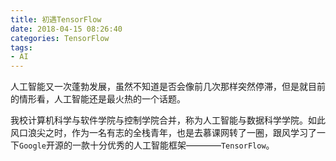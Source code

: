 ```yaml
---
title: 初遇TensorFlow
date: 2018-04-15 08:26:40
categories: TensorFlow
tags:
- AI
---
```


人工智能又一次蓬勃发展，虽然不知道是否会像前几次那样突然停滞，但是就目前的情形看，人工智能还是最火热的一个话题。

我校计算机科学与软件学院与控制学院合并，称为人工智能与数据科学学院。如此风口浪尖之时，作为一名有志的全栈青年，也是去慕课网转了一圈，跟风学习了一下`Google`开源的一款十分优秀的人工智能框架————`TensorFlow`。

<!-- more -->


